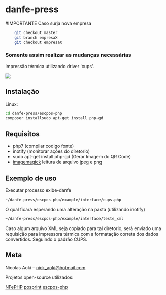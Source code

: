 # danfe-press

#IMPORTANTE
Caso surja nova empresa 

```sh
    git checkout master
    git branch empresaX
    git checkout empresaX
```
  ### Somente assim realizar as mudanças necessárias

Impressão térmica utilizando driver 'cups'.

![](../header.png)

## Instalação

 Linux:

```sh
cd danfe-press/escpos-php
composer installsudo apt-get install php-gd
```
## Requisitos

- php7 (compilar codigo fonte)
- inotify (monitorar ações do diretorio)
- sudo apt-get install php-gd (Gerar Imagem do QR Code)
 - [imagemagick](https://configurando.org/instalar-imagemagick-no-centos-7/) leitura de arquivo jpeg e png
## Exemplo de uso
Executar processo exibe-danfe
```sh
~/danfe-press/escpos-php/example/interface/cups.php
```
O qual ficará esperando uma alteração na pasta (utilizando inotify)
```sh
~/danfe-press/escpos-php/example/interface/teste_xml
```
Caso algum arquivo XML seja copiado para tal diretorio, será enviado uma requisição para impressora térmica com a formatação correta dos dados convertidos. Seguindo o padrão CUPS.


## Meta

Nicolas Aoki – nick_aoki@hotmail.com

Projetos open-source utilizados:

[NFePHP](https://github.com/nfephp-org/nfephp)
[posprint](https://github.com/nfephp-org/posprint)
[escpos-php](https://github.com/mike42/escpos-php)
